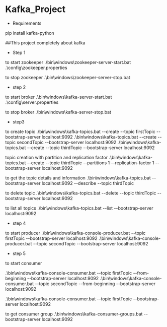 # Kafka_Project

- Requirements

 pip install kafka-python

















##This project completely about kafka
- Step 1

to start zookeeper 
.\bin\windows\zookeeper-server-start.bat .\config\zookeeper.properties


to stop zookeeper 
.\bin\windows\zookeeper-server-stop.bat

- step 2

to start broker 
.\bin\windows\kafka-server-start.bat .\config\server.properties


to stop broker 
.\bin\windows\kafka-server-stop.bat

- step3

to create topic 
.\bin\windows\kafka-topics.bat --create --topic firstTopic --bootstrap-server localhost:9092 
.\bin\windows\kafka-topics.bat --create --topic secondTopic --bootstrap-server localhost:9092 
.\bin\windows\kafka-topics.bat --create --topic thirdTopic --bootstrap-server localhost:9092 


topic creation with partition and replication factor 
.\bin\windows\kafka-topics.bat --create --topic thirdTopic --partitions 1 --replication-factor 1 --bootstrap-server localhost:9092 

to get the topic details and information 
.\bin\windows\kafka-topics.bat --bootstrap-server localhost:9092 --describe --topic thirdTopic

to delete topic 
.\bin\windows\kafka-topics.bat --delete --topic thirdTopic --bootstrap-server localhost:9092 


to list all topics 
.\bin\windows\kafka-topics.bat --list --bootstrap-server localhost:9092


- step 4

to start producer 
.\bin\windows\kafka-console-producer.bat --topic firstTopic --bootstrap-server localhost:9092 
.\bin\windows\kafka-console-producer.bat --topic secondTopic --bootstrap-server localhost:9092 


- step 5

to start consumer 

.\bin\windows\kafka-console-consumer.bat --topic firstTopic --from-beginning --bootstrap-server localhost:9092 
.\bin\windows\kafka-console-consumer.bat --topic secondTopic --from-beginning --bootstrap-server localhost:9092 


.\bin\windows\kafka-console-consumer.bat --topic firstTopic --bootstrap-server localhost:9092 

to get consumer group 
.\bin\windows\kafka-consumer-groups.bat --bootstrap-server localhost:9092 
